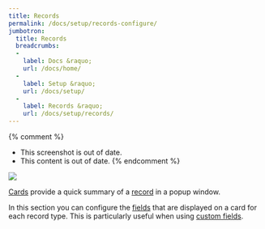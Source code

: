 ```yaml
---
title: Records
permalink: /docs/setup/records-configure/
jumbotron:
  title: Records
  breadcrumbs:
  -
    label: Docs &raquo;
    url: /docs/home/
  -
    label: Setup &raquo;
    url: /docs/setup/
  -
    label: Records &raquo;
    url: /docs/setup/records/
---
```


{% comment %}
* This screenshot is out of date.
* This content is out of date.
{% endcomment %}

<div class="cerb-screenshot">
<img src="/assets/images/docs/setup/cards.png" class="screenshot">
</div>

[Cards](/docs/cards/) provide a quick summary of a [record](/docs/records/) in a popup window.

In this section you can configure the [fields](/docs/records/#fields) that are displayed on a card for each record type. This is particularly useful when using [custom fields](/docs/records/#custom-fields).
